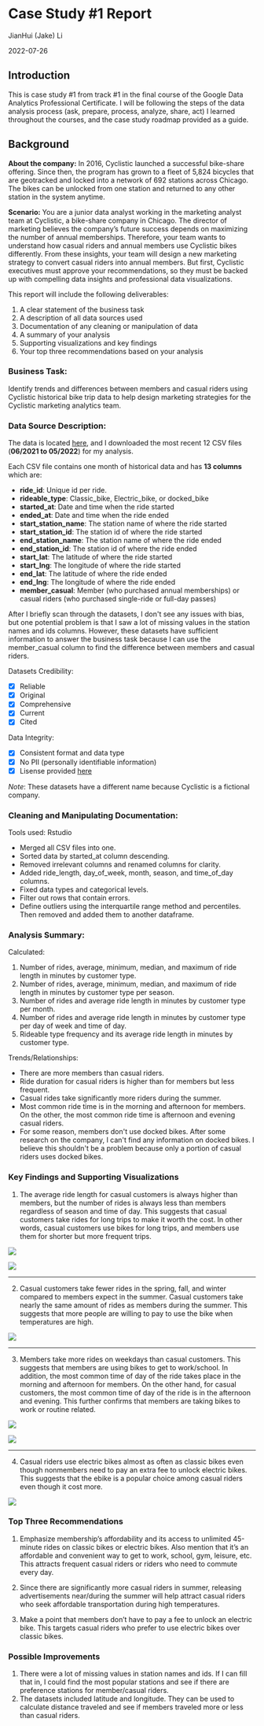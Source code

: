Case Study \#1 Report
================
JianHui (Jake) Li

2022-07-26

## Introduction

This is case study #1 from track #1 in the final course of the Google Data Analytics Professional Certificate. I will be following the steps of the data analysis process (ask, prepare, process, analyze, share, act) I learned throughout the courses, and the case study roadmap provided as a guide.

## Background

**About the company:**
In 2016, Cyclistic launched a successful bike-share offering. Since then, the program has grown to a fleet of 5,824 bicycles that are geotracked and locked into a network of 692 stations across Chicago. The bikes can be unlocked from one station and returned to any other station in the system anytime.

**Scenario:**
You are a junior data analyst working in the marketing analyst team at Cyclistic, a bike-share company in Chicago. The director of marketing believes the company’s future success depends on maximizing the number of annual memberships. Therefore, your team wants to understand how casual riders and annual members use Cyclistic bikes differently. From these insights, your team will design a new marketing strategy to convert casual riders into annual members. But first, Cyclistic executives must approve your recommendations, so they must be backed up with compelling data insights and professional data visualizations.

This report will include the following deliverables:

1.  A clear statement of the business task
2.  A description of all data sources used
3.  Documentation of any cleaning or manipulation of data
4.  A summary of your analysis
5.  Supporting visualizations and key findings
6.  Your top three recommendations based on your analysis

### Business Task:

Identify trends and differences between members and casual riders using Cyclistic historical bike trip data to help design marketing strategies for the Cyclistic marketing analytics team.

### Data Source Description:

The data is located [here](https://divvy-tripdata.s3.amazonaws.com/index.html), and I downloaded the most recent 12 CSV files (**06/2021 to 05/2022**) for my analysis. 

Each CSV file contains one month of historical data and has **13 columns** which are:

-   **ride_id**: Unique id per ride.
-   **rideable_type**: Classic_bike, Electric_bike, or docked_bike
-   **started_at**: Date and time when the ride started
-   **ended_at**: Date and time when the ride ended
-   **start_station_name**: The station name of where the ride started
-   **start_station_id**: The station id of where the ride started
-   **end_station_name**: The station name of where the ride ended
-   **end_station_id**: The station id of where the ride ended
-   **start_lat**: The latitude of where the ride started
-   **start_lng**: The longitude of where the ride started
-   **end_lat**: The latitude of where the ride ended
-   **end_lng**: The longitude of where the ride ended
-   **member_casual**: Member (who purchased annual memberships) or
    casual riders (who purchased single-ride or full-day passes)

After I briefly scan through the datasets, I don't see any issues with bias, but one potential problem is that I saw a lot of missing values in the station names and ids columns. However, these datasets have sufficient information to answer the business task because I can use the member_casual column to find the difference between members and casual riders.

Datasets Credibility: 
- [x] Reliable
- [x] Original
- [x] Comprehensive
- [x] Current
- [x] Cited 

Data Integrity:
- [x] Consistent format and data type
- [x] No PII (personally identifiable information)
- [x] Lisense provided [here](https://www.divvybikes.com/data-license-agreement)

*Note*: These datasets have a different name because Cyclistic is a fictional company.

### Cleaning and Manipulating Documentation:

Tools used: Rstudio
- Merged all CSV files into one.
- Sorted data by started_at column descending.
- Removed irrelevant columns and renamed columns for clarity.
- Added ride_length, day_of_week, month, season, and time_of_day columns.
- Fixed data types and categorical levels.
- Filter out rows that contain errors.
- Define outliers using the interquartile range method and percentiles. Then removed and added them to another dataframe.

### Analysis Summary:

Calculated:

1) Number of rides, average, minimum, median, and maximum of ride length in minutes by customer type.
2) Number of rides, average, minimum, median, and maximum of ride length in minutes by customer type per season.
3) Number of rides and average ride length in minutes by customer type per month.
4) Number of rides and average ride length in minutes by customer type per day of week and time of day.
5) Rideable type frequency and its average ride length in minutes by customer type.

Trends/Relationships:
- There are more members than casual riders.
- Ride duration for casual riders is higher than for members but less frequent.
- Casual rides take significantly more riders during the summer.
- Most common ride time is in the morning and afternoon for members. On the other, the most common ride time is afternoon and evening casual riders.
- For some reason, members don't use docked bikes. After some research on the company, I can't find any information on docked bikes. I believe this shouldn't be a problem because only a portion of casual riders uses docked bikes.

### Key Findings and Supporting Visualizations

1)  The average ride length for casual customers is always higher than members, but the number of rides is always less than members regardless of season and time of day. This suggests that casual customers take rides for long trips to make it worth the cost. In other words, casual customers use bikes for long trips, and members use them for shorter but more frequent trips.

![](Viz/Finding_1_a.png)

![](Viz/Finding_1_b.png)

------------------------------------------------------------------------

2)  Casual customers take fewer rides in the spring, fall, and winter compared to members expect in the summer. Casual customers take nearly the same amount of rides as members during the summer. This suggests that more people are willing to pay to use the bike when temperatures are high.

![](Viz/Finding_2.png)

------------------------------------------------------------------------

3)  Members take more rides on weekdays than casual customers. This suggests that members are using bikes to get to work/school. In addition, the most common time of day of the ride takes place in the morning and afternoon for members. On the other hand, for casual customers, the most common time of day of the ride is in the afternoon and evening. This further confirms that members are taking bikes to work or routine related.

![](Viz/Finding_3_a.png)

![](Viz/Finding_3_b.png)

------------------------------------------------------------------------

4)  Casual riders use electric bikes almost as often as classic bikes even though nonmembers need to pay an extra fee to unlock electric bikes. This suggests that the ebike is a popular choice among casual riders even though it cost more.

![](Viz/Finding_4.png)

### Top Three Recommendations

1)  Emphasize membership’s affordability and its access to unlimited 45-minute rides on classic bikes or electric bikes. Also mention that it’s an affordable and convenient way to get to work, school, gym, leisure, etc. This attracts frequent casual riders or riders who need to commute every day.

2)  Since there are significantly more casual riders in summer, releasing advertisements near/during the summer will help attract casual riders who seek affordable transportation during high temperatures.

3)  Make a point that members don’t have to pay a fee to unlock an electric bike. This targets casual riders who prefer to use electric bikes over classic bikes.

### Possible Improvements

1) There were a lot of missing values in station names and ids. If I can fill that in, I could find the most popular stations and see if there are preference stations for member/casual riders.
2) The datasets included latitude and longitude. They can be used to calculate distance traveled and see if members traveled more or less than casual riders.
